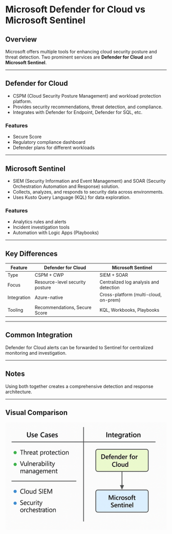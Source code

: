 # Microsoft Defender for Cloud vs Microsoft Sentinel

## Overview

Microsoft offers multiple tools for enhancing cloud security posture and threat detection. Two prominent services are **Defender for Cloud** and **Microsoft Sentinel**.

---

## Defender for Cloud

- CSPM (Cloud Security Posture Management) and workload protection platform.
- Provides security recommendations, threat detection, and compliance.
- Integrates with Defender for Endpoint, Defender for SQL, etc.

### Features
- Secure Score
- Regulatory compliance dashboard
- Defender plans for different workloads

---

## Microsoft Sentinel

- SIEM (Security Information and Event Management) and SOAR (Security Orchestration Automation and Response) solution.
- Collects, analyzes, and responds to security data across environments.
- Uses Kusto Query Language (KQL) for data exploration.

### Features
- Analytics rules and alerts
- Incident investigation tools
- Automation with Logic Apps (Playbooks)

---

## Key Differences

| Feature         | Defender for Cloud                | Microsoft Sentinel                      |
|------------------|------------------------------------|-----------------------------------------|
| Type             | CSPM + CWP                        | SIEM + SOAR                             |
| Focus            | Resource-level security posture   | Centralized log analysis and detection  |
| Integration      | Azure-native                      | Cross-platform (multi-cloud, on-prem)   |
| Tooling          | Recommendations, Secure Score     | KQL, Workbooks, Playbooks               |

---

## Common Integration

Defender for Cloud alerts can be forwarded to Sentinel for centralized monitoring and investigation.

---

## Notes

Using both together creates a comprehensive detection and response architecture.


---

## Visual Comparison



![Defender for Cloud vs Microsoft Sentinel](imgs/defender_vs_sentinel.png)

